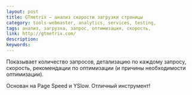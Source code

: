 ```yaml
---
layout: post
title: GTmetrix — анализ скорости загрузки страницы
category: tools-webmaster, analytics, services, testing, 
tags: анализ, загрузка, запрос, оптимизация, скорость, 
link: http://gtmetrix.com/
description: 
keywords: 
---
```


<p>Показывает количество запросов, детализацию по каждому запросу, скорость, рекомендации по оптимизации (и причины необходимости оптимизации).</p>
<p>Основан на Page Speed и YSlow. Отличный инструмент!</p>
